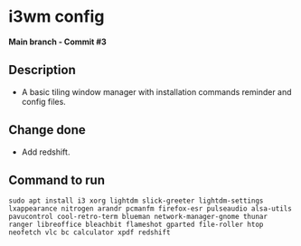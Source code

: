 # i3wm config

**Main branch - Commit #3**

## Description

- A basic tiling window manager with installation commands reminder and config files.

## Change done

- Add redshift.

## Command to run

```
sudo apt install i3 xorg lightdm slick-greeter lightdm-settings lxappearance nitrogen arandr pcmanfm firefox-esr pulseaudio alsa-utils pavucontrol cool-retro-term blueman network-manager-gnome thunar ranger libreoffice bleachbit flameshot gparted file-roller htop neofetch vlc bc calculator xpdf redshift
```
